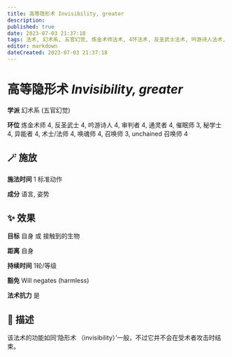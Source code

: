 ```yaml
---
title: 高等隐形术 Invisibility, greater
description: 
published: true
date: 2023-07-03 21:37:18
tags: 法术, 幻术系, 五官幻觉, 炼金术师法术, 4环法术, 反圣武士法术, 吟游诗人法术, 审判者法术, 通灵者法术, 催眠师法术, 3环法术, 秘学士法术, 异能者法术, 术士/法师法术, 唤魂师法术, 召唤师法术, unchained 召唤师法术
editor: markdown
dateCreated: 2023-07-03 21:37:18
---
```


# **高等隐形术** *Invisibility, greater*

**学派** 幻术系 (五官幻觉) 

**环位** 炼金术师 4, 反圣武士 4, 吟游诗人 4, 审判者 4, 通灵者 4, 催眠师 3, 秘学士 4, 异能者 4, 术士/法师 4, 唤魂师 4, 召唤师 3, unchained 召唤师 4

## 🪄 施放

**施法时间** 1 标准动作

**成分** 语言, 姿势

## ✨ 效果 

**目标** 自身 或 接触到的生物 

**距离** 自身  

**持续时间** 1轮/等级 

**豁免** Will negates (harmless)

**法术抗力** 是

## 📖 描述

该法术的功能如同‘隐形术 （invisibility）’一般，不过它并不会在受术者攻击时结束。
    